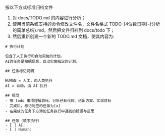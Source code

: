 按以下方式标准归档文件
1. 对 docs/TODO.md 的内容进行分析；
2. 使用当前系统支持的命令修改文件名，文件名格式 TODO-{4位数日期}-{分析的简单总结}.md，然后把文件归档到 docs/todo 下；
3. 然后重新创建一个新的 TODO.md 文档，使其内容为:
```
# 执行计划

包含了人工执行和自动实施的计划。
AI的任务是根据信息，自动实施指定的计划。

## 任务标记说明

HUMAN = 人工，由人类执行
AI = 自动，由 AI 执行

## 规范
- 按 todo 事项理解目标、分析已有代码、给出方案、实现目标
- 完成后，标记对应的任务为[x]
- 在完成的任务下方添加任务执行中遇到的错误与反思

## 任务（顺序执行）
- [ ] AI: 
- [ ] Human:
```
